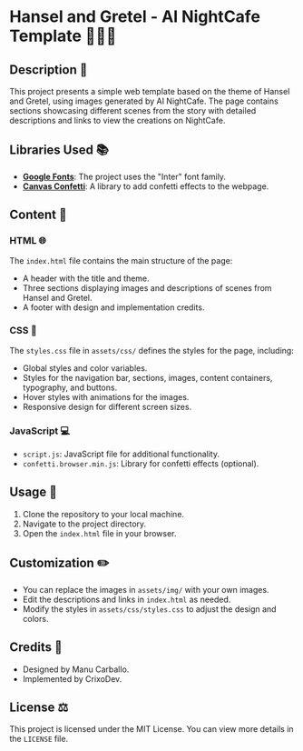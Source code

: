 # Hansel and Gretel - AI NightCafe Template 🌲🏡🍭

## Description 📖

This project presents a simple web template based on the theme of Hansel and Gretel, using images generated by AI NightCafe. The page contains sections showcasing different scenes from the story with detailed descriptions and links to view the creations on NightCafe.

## Libraries Used 📚

- **[Google Fonts](https://fonts.google.com/)**: The project uses the "Inter" font family.
- **[Canvas Confetti](https://www.npmjs.com/package/canvas-confetti)**: A library to add confetti effects to the webpage.

## Content 📝

### HTML 🌐

The `index.html` file contains the main structure of the page:

- A header with the title and theme.
- Three sections displaying images and descriptions of scenes from Hansel and Gretel.
- A footer with design and implementation credits.

### CSS 🎨

The `styles.css` file in `assets/css/` defines the styles for the page, including:

- Global styles and color variables.
- Styles for the navigation bar, sections, images, content containers, typography, and buttons.
- Hover styles with animations for the images.
- Responsive design for different screen sizes.

### JavaScript 💻

- `script.js`: JavaScript file for additional functionality.
- `confetti.browser.min.js`: Library for confetti effects (optional).

## Usage 🚀

1. Clone the repository to your local machine.
2. Navigate to the project directory.
3. Open the `index.html` file in your browser.

## Customization ✏️

- You can replace the images in `assets/img/` with your own images.
- Edit the descriptions and links in `index.html` as needed.
- Modify the styles in `assets/css/styles.css` to adjust the design and colors.

## Credits 🙏

- Designed by Manu Carballo.
- Implemented by CrixoDev.

## License ⚖️

This project is licensed under the MIT License. You can view more details in the `LICENSE` file.
